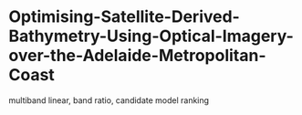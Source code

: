 # Optimising-Satellite-Derived-Bathymetry-Using-Optical-Imagery-over-the-Adelaide-Metropolitan-Coast
multiband linear, band ratio, candidate model ranking
